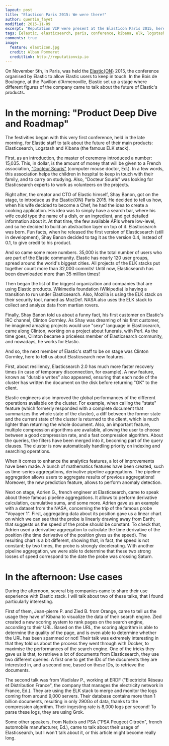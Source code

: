 ```yaml
---
layout: post
title: "Elasticon Paris 2015: We were there!"
author: quentin_fayet
modified: 2015-11-09
excerpt: "Reputation VIP were present at the Elasticon Paris 2015, here is what we thought about it!"
tags: [elastic, elasticsearch, paris, conference, kibana, elk, logstash]
comments: true
image:
  feature: elasticon.jpg
  credit: Alban Pommeret
  creditlink: http://reputationvip.io
---
```


On November 5th, in Paris, was held the [Elastic{ON}](https://www.elastic.co/elasticon) 2015, the conference organised
by Elastic to allow Elastic users to keep in touch. In the Bois de Boulogne, at the Pavillon d'Armenoville,
Elastic set up a stage where different figures of the company came to talk about the future of Elastic's products.

# In the morning: "Product Deep Dive and Roadmap"

The festivities began with this very first conference, held in the late morning, for Elastic staff to talk about
the future of their main products: Elasticsearch, Logstash and Kibana (the famous ELK stack).

First, as an introduction, the master of ceremony introduced a number: 15,035. This, in dollar, is the amount of money
that will be given to a French association, ["Docteur Souris"](www.docteursouris.fr) (computer mouse doctor, Ed.). In
a few words, this association helps the children in hospital to keep in touch with their family, and to carry on
studying. Also, "Docteur Souris" was looking for Elasticsearch experts to work as volunteers on the projects.

Right after, the creator and CTO of Elastic himself, Shay Banon, got on the stage, to introduce us the Elastic{ON} Paris
2015. He decided to tell us how, when his wife decided to become a Chef, he had the idea to create a cooking
application. His idea was to simply have a search bar, where his wife could type the name of a dish, or an
ingredient, and get detailed information about it. At that time, the few available APIs where low-level,
and so he decided to build an abstraction layer on top of it. Elasticsearch was born. Fun facts, when he released the
first version of Elasticsearch (still in development), Shay Banon decided to tag it as the version 0.4, instead of
0.1, to give credit to his product.

And so came some more numbers. 35,000 is the total number of users who are part of the Elastic community. Elastic
has nearly 120 user groups, spread around the world's biggest cities. All projects of the ELK stacks put together
count more than 32,000 commits! Until now, Elasticsearch has been downloaded more than 35 million times!

Then began the list of the biggest organization and companies that are using Elastic products. Wikimedia foundation
(Wikipedia) is having a transition to run under Elasticsearch. Also, Mozilla is using the ELK stack on their
security tool, named as MozDef. NASA also uses the ELK stack to collect and analyze data from martian rovers.

Finally, Shay Banon told us about a funny fact, his first customer on Elastic's IRC channel, Clinton Gormley. As Shay
was dreaming of his first customer, he imagined amazing projects would use "sexy" language in Elasticsearch, came along
Clinton, working on a project about funerals, with Perl. As the time goes, Clinton became a priceless member
of Elasticsearch community, and nowadays, he works for Elastic.

And so, the next member of Elastic's staff to be on stage was Clinton Gormley, here to tell us about Elasticsearch new
features.

First, about resiliency, Elasticsearch 2.0 has much more faster recovery times (in case of temporary disconnection, for
example). A new feature, known as "durable writes" also appeared, ensuring that each node of the cluster has written
the document on the disk before returning "OK" to the client.

Elastic engineers also improved the global performances of the different operations available on the cluster. For
example, when calling the "state" feature (which formerly responded with a complete document that summarizes the whole
state of the cluster), a diff between the former state and the current state of the cluster is returned to the client,
which is much lighter than returning the whole document. Also, an important feature, multiple compression algorithms are
available, allowing the user to choose between a good compression rate, and a fast compression algorithm. About the
queries, the filters have been merged into it, becoming part of the query clauses. The cluster is now automatically
handling priority on indexing and searching operations.

When it comes to enhance the analytics features, a lot of improvements have been made. A bunch of mathematics features
have been created, such as time-series aggregations, derivative pipeline aggregations. The pipeline aggregation allows
users to aggregate results of previous aggregations! Moreover, the new prediction feature, allows to perform anomaly
detection.

Next on stage, Adrien G., french engineer at Elasticsearch, came to speak about these famous pipeline aggregations.
It allows to perform derivative calculation, cumulative sums, and some more. Adrien gave us an example with a dataset
from the NASA, concerning the trip of the famous probe "Voyager 1". First, aggregating data about its position gave us a
linear chart on which we can see that the probe is linearly drawing away from Earth; that suggests us the speed of the
probe should be constant. To check that, Adrien used a derivative aggregation to calculate the time derivative of the
position (the time derivative of the position gives us the speed). The resulting chart is a bit different, showing that,
in fact, the speed is not constant; by two times, the probe is strongly decelerating. With another pipeline
aggregation, we were able to determine that these two strong losses of speed correspond to the date the probe was
crossing Saturn.

# In the afternoon: Use cases

During the afternoon, several big companies came to share their use experience with Elastic stack. I will talk about
two of these talks, that I found particularly interesting.

First of them, Jean-pierre P. and Zied B. from Orange, came to tell us the usage they have of Kibana to visualize
the data of their search engine. Zied created a new scoring system to rank pages on the search engine, according
to their URL. Based on the URL, the scoring algorithm is able to determine the quality of the page, and is even able
to determine whether the URL has been spammed or not! Their talk was extremely interesting in that they told us about
the process they went through with Docker, to maximise the performances of the search engine. One of the tricks they
gave us is that, to retrieve a lot of documents from Elasticsearch, they use two different queries: A first one to get
the IDs of the documents they are interested in, and a second one, based on these IDs, to retrieve the documents.

The second talk was from Vladislav P., working at ERDF ("Electricité Réseau et Distribution France", the company that
manages the electricity network in France, Ed.). They are using the ELK stack to merge and monitor the logs coming from
around 9,000 servers. Their database contains more than 1 billion documents, resulting in only 290Go of data, thanks to
the compression algorithm. Their ingesting rate is 8,000 logs per second! To parse these logs, they are using Grok.

Some other speakers, from Natixis and PSA ("PSA Peugeot Citroën", french automobile manufacturer, Ed.), came to talk
about their usage of Elasticsearch, but I won't talk about it, or this article might become really long.
